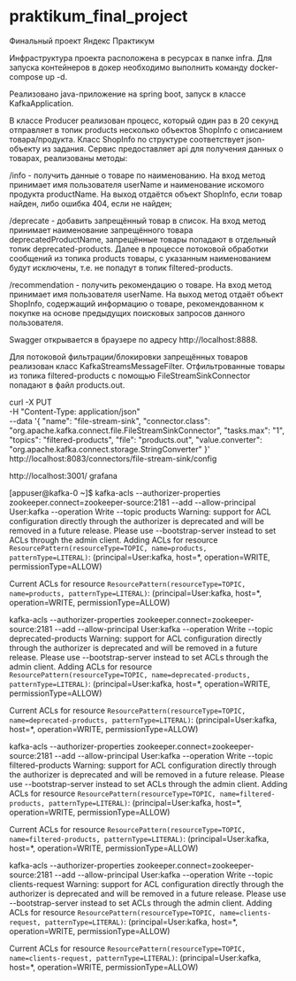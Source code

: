 # praktikum_final_project
Финальный проект Яндекс Практикум

Инфраструктура проекта расположена в ресурсах в папке infra.
Для запуска контейнеров в докер необходимо выполнить команду docker-compose up -d.

Реализовано java-приложение на spring boot, запуск в классе KafkaApplication.

В классе Producer реализован процесс, который один раз в 20 секунд отправляет в топик products 
несколько объектов ShopInfo с описанием товара/продукта. Класс ShopInfo по структуре соответствует json-объекту
из задания.
Сервис предоставляет api для получения данных о товарах, реализованы методы:

/info - получить данные о товаре по наименованию. На вход метод принимает имя пользователя userName 
        и наименование искомого продукта productName. На выход отдаётся объект ShopInfo, если товар найден, 
        либо ошибка 404, если не найден;

/deprecate - добавить запрещённый товар в список. На вход метод принимает наименование запрещённого товара 
        deprecatedProductName, запрещённые товары попадают в отдельный топик deprecated-products. 
        Далее в процессе потоковой обработки сообщений из топика products товары, с указанным
        наименованием будут исключены, т.е. не попадут в топик filtered-products.

/recommendation - получить рекомендацию о товаре. На вход метод принимает имя пользователя userName. На выход метод 
                  отдаёт объект ShopInfo, содержащий информацию о товаре, рекомендованном к покупке на основе 
                  предыдущих поисковых запросов данного пользователя.

Swagger открывается в браузере по адресу http://localhost:8888.

Для потоковой фильтрации/блокировки запрещённых товаров реализован класс KafkaStreamsMessageFilter.
Отфильтрованные товары из топика filtered-products с помощью FileStreamSinkConnector попадают в файл products.out.

curl -X PUT \
-H "Content-Type: application/json" \
--data '{
"name": "file-stream-sink",
"connector.class": "org.apache.kafka.connect.file.FileStreamSinkConnector",
"tasks.max": "1",
"topics": "filtered-products",
"file": "products.out",
"value.converter": "org.apache.kafka.connect.storage.StringConverter"
}' \
http://localhost:8083/connectors/file-stream-sink/config

http://localhost:3001/ grafana

[appuser@kafka-0 ~]$ kafka-acls --authorizer-properties zookeeper.connect=zookeeper-source:2181 --add --allow-principal User:kafka --operation Write --topic products
Warning: support for ACL configuration directly through the authorizer is deprecated and will be removed in a future release. Please use --bootstrap-server instead to set ACLs through the admin client.
Adding ACLs for resource `ResourcePattern(resourceType=TOPIC, name=products, patternType=LITERAL)`:
(principal=User:kafka, host=*, operation=WRITE, permissionType=ALLOW)

Current ACLs for resource `ResourcePattern(resourceType=TOPIC, name=products, patternType=LITERAL)`:
(principal=User:kafka, host=*, operation=WRITE, permissionType=ALLOW)

kafka-acls --authorizer-properties zookeeper.connect=zookeeper-source:2181 --add --allow-principal User:kafka --operation Write --topic deprecated-products
Warning: support for ACL configuration directly through the authorizer is deprecated and will be removed in a future release. Please use --bootstrap-server instead to set ACLs through the admin client.
Adding ACLs for resource `ResourcePattern(resourceType=TOPIC, name=deprecated-products, patternType=LITERAL)`:
(principal=User:kafka, host=*, operation=WRITE, permissionType=ALLOW)

Current ACLs for resource `ResourcePattern(resourceType=TOPIC, name=deprecated-products, patternType=LITERAL)`:
(principal=User:kafka, host=*, operation=WRITE, permissionType=ALLOW)

kafka-acls --authorizer-properties zookeeper.connect=zookeeper-source:2181 --add --allow-principal User:kafka --operation Write --topic filtered-products
Warning: support for ACL configuration directly through the authorizer is deprecated and will be removed in a future release. Please use --bootstrap-server instead to set ACLs through the admin client.
Adding ACLs for resource `ResourcePattern(resourceType=TOPIC, name=filtered-products, patternType=LITERAL)`:
(principal=User:kafka, host=*, operation=WRITE, permissionType=ALLOW)

Current ACLs for resource `ResourcePattern(resourceType=TOPIC, name=filtered-products, patternType=LITERAL)`:
(principal=User:kafka, host=*, operation=WRITE, permissionType=ALLOW)

kafka-acls --authorizer-properties zookeeper.connect=zookeeper-source:2181 --add --allow-principal User:kafka --operation Write --topic clients-request
Warning: support for ACL configuration directly through the authorizer is deprecated and will be removed in a future release. Please use --bootstrap-server instead to set ACLs through the admin client.
Adding ACLs for resource `ResourcePattern(resourceType=TOPIC, name=clients-request, patternType=LITERAL)`:
(principal=User:kafka, host=*, operation=WRITE, permissionType=ALLOW)

Current ACLs for resource `ResourcePattern(resourceType=TOPIC, name=clients-request, patternType=LITERAL)`:
(principal=User:kafka, host=*, operation=WRITE, permissionType=ALLOW)


